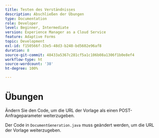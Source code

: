 ```yaml
---
title: Testen des Verständnisses
description: Abschließen der Übungen
type: Documentation
role: Developer
level: Beginner, Intermediate
version: Experience Manager as a Cloud Service
feature: Adaptive Forms
topic: Development
exl-id: f150566f-33e5-48d3-b248-bd5602e96af8
duration: 8
source-git-commit: 48433a5367c281cf5a1c106b08a1306f1b0e8ef4
workflow-type: ht
source-wordcount: '38'
ht-degree: 100%

---
```


# Übungen

Ändern Sie den Code, um die URL der Vorlage als einen POST-Anfrageparameter weiterzugeben.

Der Code in `DocumentGeneration.java` muss geändert werden, um die URL der Vorlage weiterzugeben.
